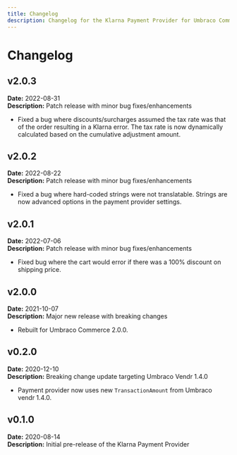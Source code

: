 ```yaml
---
title: Changelog
description: Changelog for the Klarna Payment Provider for Umbraco Commerce.
---
```


# Changelog

## v2.0.3

**Date:** 2022-08-31\
**Description:** Patch release with minor bug fixes/enhancements

* Fixed a bug where discounts/surcharges assumed the tax rate was that of the order resulting in a Klarna error. The tax rate is now dynamically calculated based on the cumulative adjustment amount.

## v2.0.2

**Date:** 2022-08-22\
**Description:** Patch release with minor bug fixes/enhancements

* Fixed a bug where hard-coded strings were not translatable. Strings are now advanced options in the payment provider settings.

## v2.0.1

**Date:** 2022-07-06\
**Description:** Patch release with minor bug fixes/enhancements

* Fixed bug where the cart would error if there was a 100% discount on shipping price.

## v2.0.0

**Date:** 2021-10-07\
**Description:** Major new release with breaking changes

* Rebuilt for Umbraco Commerce 2.0.0.

## v0.2.0

**Date:** 2020-12-10\
**Description:** Breaking change update targeting Umbraco Vendr 1.4.0

* Payment provider now uses new `TransactionAmount` from Umbraco vendr 1.4.0.

## v0.1.0

**Date:** 2020-08-14\
**Description:** Initial pre-release of the Klarna Payment Provider
